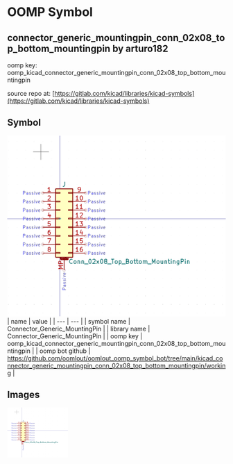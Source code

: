 # OOMP Symbol  
## connector_generic_mountingpin_conn_02x08_top_bottom_mountingpin  by arturo182  
  
oomp key: oomp_kicad_connector_generic_mountingpin_conn_02x08_top_bottom_mountingpin  
  
source repo at: [https://gitlab.com/kicad/libraries/kicad-symbols](https://gitlab.com/kicad/libraries/kicad-symbols)  
## Symbol  
  
[![working.png](working_600.png)](working.png)  
| name | value | 
| --- | --- | 
| symbol name | Connector_Generic_MountingPin | 
| library name | Connector_Generic_MountingPin | 
| oomp key | oomp_kicad_connector_generic_mountingpin_conn_02x08_top_bottom_mountingpin | 
| oomp bot github | https://github.com/oomlout/oomlout_oomp_symbol_bot/tree/main/kicad_connector_generic_mountingpin_conn_02x08_top_bottom_mountingpin/working | 
## Images  
  
[![working.png](working_140.png)](working.png)  

